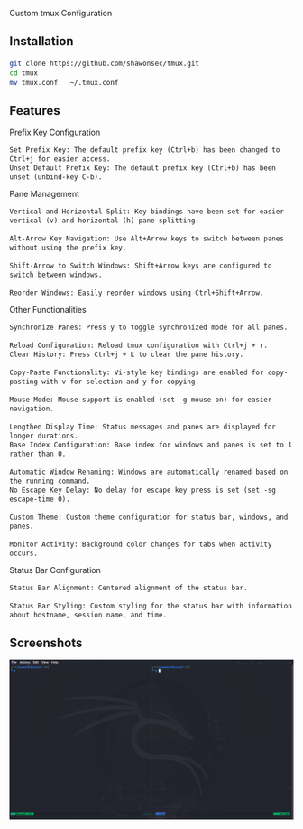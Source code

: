 
Custom tmux Configuration

## Installation
```bash
git clone https://github.com/shawonsec/tmux.git
cd tmux
mv tmux.conf   ~/.tmux.conf
```
## Features 
Prefix Key Configuration

    Set Prefix Key: The default prefix key (Ctrl+b) has been changed to Ctrl+j for easier access.
    Unset Default Prefix Key: The default prefix key (Ctrl+b) has been unset (unbind-key C-b).

Pane Management

    Vertical and Horizontal Split: Key bindings have been set for easier vertical (v) and horizontal (h) pane splitting.

    Alt-Arrow Key Navigation: Use Alt+Arrow keys to switch between panes without using the prefix key.

    Shift-Arrow to Switch Windows: Shift+Arrow keys are configured to switch between windows.

    Reorder Windows: Easily reorder windows using Ctrl+Shift+Arrow.

Other Functionalities

    Synchronize Panes: Press y to toggle synchronized mode for all panes.

    Reload Configuration: Reload tmux configuration with Ctrl+j + r.
    Clear History: Press Ctrl+j + L to clear the pane history.

    Copy-Paste Functionality: Vi-style key bindings are enabled for copy-pasting with v for selection and y for copying.

    Mouse Mode: Mouse support is enabled (set -g mouse on) for easier navigation.

    Lengthen Display Time: Status messages and panes are displayed for longer durations.
    Base Index Configuration: Base index for windows and panes is set to 1 rather than 0.

    Automatic Window Renaming: Windows are automatically renamed based on the running command.
    No Escape Key Delay: No delay for escape key press is set (set -sg escape-time 0).

    Custom Theme: Custom theme configuration for status bar, windows, and panes.

    Monitor Activity: Background color changes for tabs when activity occurs.

Status Bar Configuration

    Status Bar Alignment: Centered alignment of the status bar.
    
    Status Bar Styling: Custom styling for the status bar with information about hostname, session name, and time.
## Screenshots

![App Screenshot](https://github.com/shawonsec/shawonsec/blob/main/tmux-conf.png)


